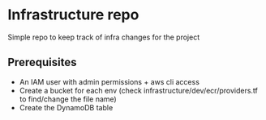 # Infrastructure repo

Simple repo to keep track of infra changes for the project

## Prerequisites

* An IAM user with admin permissions + aws cli access
* Create a bucket for each env (check infrastructure/dev/ecr/providers.tf to find/change the file name)
* Create the DynamoDB table